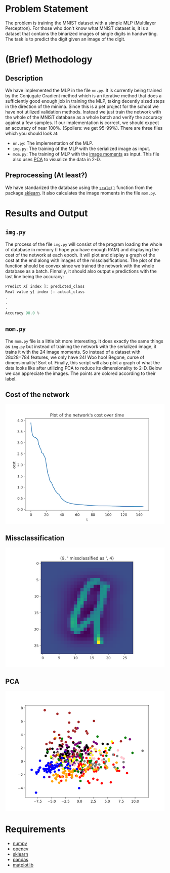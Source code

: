 # Problem Statement
The problem is training the MNIST dataset with a simple MLP (Multilayer Perceptron). For those
who don't know what MNIST dataset is, it is a dataset that contains the binarized images
of single digits in handwriting. The task is to predict the digit given an image of the digit.

# (Brief) Methodology
## Description
We have implemented the MLP in the file `nn.py`. It is currently being trained by the Conjugate Gradient method
which is an iterative method that does a sufficiently good enough job in training the MLP, taking decently sized
steps in the direction of the minima. Since this is a pet project for the school we have not utilized validation
methods. Instead we just train the network with the whole of the MNIST database as a whole batch and verify the accuracy against
a few samples.
If our implementation is correct, we should expect an accuracy of near 100%. (Spoilers: we get 95-99%). There are three files
which you should look at:
- `nn.py`: The implementation of the MLP.
- `img.py`: The training of the MLP with the serialized image as input.
- `mom.py`: The training of MLP with the [image moments](https://en.wikipedia.org/wiki/Image_moment) as input. This file also uses
[PCA](https://en.wikipedia.org/wiki/Principal_component_analysis) to visualize the data in 2-D.

## Preprocessing (At least?)
We have standarized the database using the [`scale()`](http://scikit-learn.org/stable/modules/generated/sklearn.preprocessing.scale.html) function from the package [sklearn](http://scikit-learn.org/stable/). It also calculates the image moments in the file `mom.py`.

# Results and Output
## `img.py`
The process of the file `img.py` will consist of the program loading the whole of database in memory (I hope you have enough RAM) and
displaying the cost of the network at each epoch. It will plot and display a graph of the cost at the end along with images of the missclasifications. The plot of the function should be convex since we trained the network with the whole database as a batch. Finnally, it should also output `n` predictions with the last line being the accuracy:

```python
Predict X[ index ]: predicted_class
Real value y[ index ]: actual_class
.
.
.
Accuracy 98.0 %
```
## `mom.py`
The `mom.py` file is a little bit more interesting. It does exactly the same things as `img.py` but instead of training the network
with the serialized image, it trains it with the 24 image moments. So instead of a dataset with 28x28=784 features, we only have 24! Woo hoo! Begone, curse of dimensionality! Sort of. Finally, this script will also plot a graph of what the data looks like after utilizing PCA to reduce its dimensionality to 2-D. Below we can appreciate the images. The points are colored according to their label. 

## Cost of the network
![cost](doc/cost.png)
## Missclassification
![missclassification](doc/missclasification.png)
## PCA
![pca](doc/pca.png)
# Requirements
- [numpy](http://www.numpy.org/)
- [opencv](http://opencv.org/)
- [sklearn](http://scikit-learn.org/stable/)
- [pandas](http://pandas.pydata.org/)
- [matplotlib](https://matplotlib.org/)
